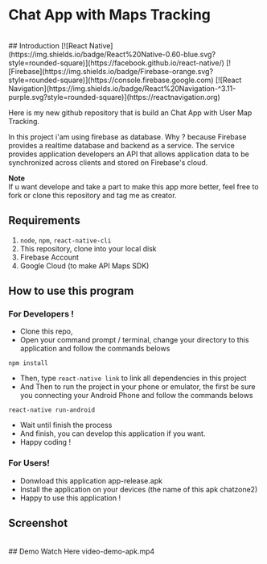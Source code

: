 # Chat App with Maps Tracking
</br>
## Introduction
[![React Native](https://img.shields.io/badge/React%20Native-0.60-blue.svg?style=rounded-square)](https://facebook.github.io/react-native/)
[![Firebase](https://img.shields.io/badge/Firebase-orange.svg?style=rounded-square)](https://console.firebase.google.com)
[![React Navigation](https://img.shields.io/badge/React%20Navigation-^3.11-purple.svg?style=rounded-square)](https://reactnavigation.org)
</br>

Here is my new github repository that is build an Chat App with User Map Tracking.

In this project i'am using firebase as database. Why ? because Firebase provides a realtime database and backend as a service. The service provides application developers an API that allows application data to be synchronized across clients and stored on Firebase's cloud.

**Note**</br>
If u want develope and take a part to make this app more better, feel free to fork or clone this repository and tag me as creator.

## Requirements
1. `node`, `npm`, `react-native-cli`
1. This repository, clone into your local disk
2. Firebase Account
3. Google Cloud (to make API Maps SDK)

## How to use this program
### For Developers !
  - Clone this repo,
  - Open your command prompt / terminal, change your directory to this application and follow the commands belows
  ``` 
  npm install
  ```
  - Then, type `react-native link` to link all dependencies in this project
  - And Then to run the project in your phone or emulator, the first be sure you connecting your Android Phone and follow the commands belows
  ``` 
  react-native run-android
  ```
  - Wait until finish the process
  - And finish, you can develop this application if you want.
  - Happy coding !

### For Users!
  - Donwload this application app-release.apk
  - Install the application on your devices (the name of this apk chatzone2)
  - Happy to use this application !

## Screenshot
 </br>
## Demo
 Watch Here video-demo-apk.mp4

